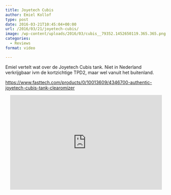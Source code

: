 ```yaml
---
title: Joyetech Cubis
author: Emiel Kollof
type: post
date: 2016-03-21T10:45:04+00:00
url: /2016/03/21/joyetech-cubis/
image: /wp-content/uploads/2016/03/cubis__79352.1452650119.365.365.png
categories:
  - Reviews
format: video

---
```

Emiel vertelt wat over de Joyetech Cubis tank. Niet in Nederland verkrijgbaar ivm de kortzichtige TPD2, maar wel vanuit het buitenland.

<a href="https://www.fasttech.com/products/0/10013609/4346700-authentic-joyetech-cubis-tank-clearomizer" target="_blank">https://www.fasttech.com/products/0/10013609/4346700-authentic-joyetech-cubis-tank-clearomizer</a>

<span class="embed-youtube" style="text-align:center; display: block;"><iframe class='youtube-player' type='text/html' width='474' height='297' src='https://www.youtube.com/embed/Q4oVr88Zcmc?version=3&#038;rel=1&#038;fs=1&#038;autohide=2&#038;showsearch=0&#038;showinfo=1&#038;iv_load_policy=1&#038;wmode=transparent' allowfullscreen='true' style='border:0;'></iframe></span>

&nbsp;